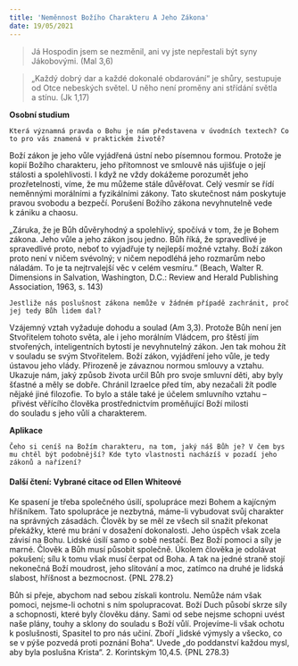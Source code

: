 ```yaml
---
title: 'Neměnnost Božího Charakteru A Jeho Zákona'
date: 19/05/2021
---
```


> <p></p>
> Já Hospodin jsem se nezměnil, ani vy jste nepřestali být syny Jákobovými. (Mal 3,6)

> <p></p>
> „Každý dobrý dar a každé dokonalé obdarování“ je shůry, sestupuje od Otce nebeských světel. U něho není proměny ani střídání světla a stínu. (Jk 1,17)

**Osobní studium**

`Která významná pravda o Bohu je nám představena v úvodních textech? Co to pro vás znamená v praktickém životě?`

Boží zákon je jeho vůle vyjádřená ústní nebo písemnou formou. Protože je kopií Božího charakteru, jeho přítomnost ve smlouvě nás ujišťuje o její stálosti a spolehlivosti. I když ne vždy dokážeme porozumět jeho prozřetelnosti, víme, že mu můžeme stále důvěřovat. Celý vesmír se řídí neměnnými morálními a fyzikálními zákony. Tato skutečnost nám poskytuje pravou svobodu a bezpečí. Porušení Božího zákona nevyhnutelně vede k zániku a chaosu.

„Záruka, že je Bůh důvěryhodný a spolehlivý, spočívá v tom, že je Bohem zákona. Jeho vůle a jeho zákon jsou jedno. Bůh říká, že spravedlivé je spravedlivé proto, neboť to vyjadřuje ty nejlepší možné vztahy. Boží zákon proto není v ničem svévolný; v ničem nepodléhá jeho rozmarům nebo náladám. To je ta nejtrvalejší věc v celém vesmíru.“ (Beach, Walter R. Dimensions in Salvation, Washington, D.C.: Review and Herald Publishing Association, 1963, s. 143)

`Jestliže nás poslušnost zákona nemůže v žádném případě zachránit, proč jej tedy Bůh lidem dal?`

Vzájemný vztah vyžaduje dohodu a soulad (Am 3,3). Protože Bůh není jen Stvořitelem tohoto světa, ale i jeho morálním Vládcem, pro štěstí jím stvořených, inteligentních bytostí je nevyhnutelný zákon. Jen tak mohou žít v souladu se svým Stvořitelem. Boží zákon, vyjádření jeho vůle, je tedy ústavou jeho vlády. Přirozeně je závaznou normou smlouvy a vztahu. Ukazuje nám, jaký způsob života určil Bůh pro svoje smluvní děti, aby byly šťastné a měly se dobře. Chránil Izraelce před tím, aby nezačali žít podle nějaké jiné filozofie. To bylo a stále také je účelem smluvního vztahu – přivést věřícího člověka prostřednictvím proměňující Boží milosti do souladu s jeho vůlí a charakterem.

**Aplikace**

`Čeho si ceníš na Božím charakteru, na tom, jaký náš Bůh je? V čem bys mu chtěl být podobnější? Kde tyto vlastnosti nacházíš v pozadí jeho zákonů a nařízení?`

#### Další čtení: Vybrané citace od Ellen Whiteové

Ke spasení je třeba společného úsilí, spolupráce mezi Bohem a kajícným hříšníkem. Tato spolupráce je nezbytná, máme-li vybudovat svůj charakter na správných zásadách. Člověk by se měl ze všech sil snažit překonat překážky, které mu brání v dosažení dokonalosti. Jeho úspěch však zcela závisí na Bohu. Lidské úsilí samo o sobě nestačí. Bez Boží pomoci a síly je marné. Člověk a Bůh musí působit společně. Úkolem člověka je odolávat pokušení; sílu k tomu však musí čerpat od Boha. A tak na jedné straně stojí nekonečná Boží moudrost, jeho slitování a moc, zatímco na druhé je lidská slabost, hříšnost a bezmocnost. {PNL 278.2}

Bůh si přeje, abychom nad sebou získali kontrolu. Nemůže nám však pomoci, nejsme-li ochotni s ním spolupracovat. Boží Duch působí skrze síly a schopnosti, které byly člověku dány. Sami od sebe nejsme schopni uvést naše plány, touhy a sklony do souladu s Boží vůlí. Projevíme-li však ochotu k poslušnosti, Spasitel to pro nás učiní. Zboří „lidské výmysly a všecko, co se v pýše pozvedá proti poznání Boha“. Uvede „do poddanství každou mysl, aby byla poslušna Krista“. 2. Korintským 10,4.5. {PNL 278.3}